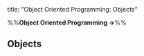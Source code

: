 <frontmatter>
title: "Object Oriented Programming: Objects"
</frontmatter>

<link rel="stylesheet" href="{{baseUrl}}/css/textbook.css">

<div class="website-content">

%%**Object Oriented Programming →**%%

## Objects

<div id="main">

<include src="basic/embed.md" />
<include src="abstraction/embed.md" />
<include src="encapsulation/embed.md" />

</div>

</div>
